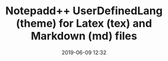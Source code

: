 ---
layout: "post"
title: "Notepadd++ UserDefinedLang (theme) for Latex (tex) and Markdown (md) files"
date: "2019-06-09 12:32"
---